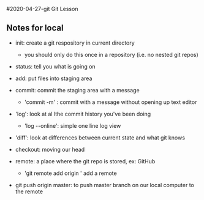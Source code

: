 #2020-04-27-git Git Lesson  

## Notes for local

- init: create a git respository in current directory
	- you should only do this once in a repository (i.e. no nested git repos)
- status: tell you what is going on
- add: put files into staging area
- commit: commit the staging area with a message
	- 'commit -m' : commit with a message without opening up text editor
- 'log': look at al lthe commit history you've been doing
	- 'log --online': simple one line log view
- 'diff': look at differences between current state and what git knows
- checkout: moving our head


- remote: a place where the git repo is stored, ex: GitHub
	- 'git remote add origin <URL>' add a remote
- git push origin master: to push master branch on our local computer to the remote 

